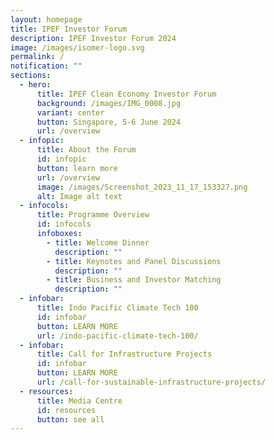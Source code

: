```yaml
---
layout: homepage
title: IPEF Investor Forum
description: IPEF Investor Forum 2024
image: /images/isomer-logo.svg
permalink: /
notification: ""
sections:
  - hero:
      title: IPEF Clean Economy Investor Forum
      background: /images/IMG_0008.jpg
      variant: center
      button: Singapore, 5-6 June 2024
      url: /overview
  - infopic:
      title: About the Forum
      id: infopic
      button: learn more
      url: /overview
      image: /images/Screenshot_2023_11_17_153327.png
      alt: Image alt text
  - infocols:
      title: Programme Overview
      id: infocols
      infoboxes:
        - title: Welcome Dinner
          description: ""
        - title: Keynotes and Panel Discussions
          description: ""
        - title: Business and Investor Matching
          description: ""
  - infobar:
      title: Indo Pacific Climate Tech 100
      id: infobar
      button: LEARN MORE
      url: /indo-pacific-climate-tech-100/
  - infobar:
      title: Call for Infrastructure Projects
      id: infobar
      button: LEARN MORE
      url: /call-for-sustainable-infrastructure-projects/
  - resources:
      title: Media Centre
      id: resources
      button: see all
---
```

